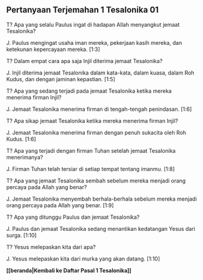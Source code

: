 ﻿## Pertanyaan Terjemahan 1 Tesalonika 01 ##

T? Apa yang selalu Paulus ingat di hadapan Allah menyangkut jemaat Tesalonika?

J. Paulus mengingat usaha iman mereka, pekerjaan kasih mereka, dan ketekunan kepercayaan mereka. [1:3]

T? Dalam empat cara apa saja Injil diterima jemaat Tesalonika?

J. Injil diterima jemaat Tesalonika dalam kata-kata, dalam kuasa, dalam Roh Kudus, dan dengan jaminan kepastian. [1:5]

T? Apa yang sedang terjadi pada jemaat Tesalonika ketika mereka menerima firman Injil?

J. Jemaat Tesalonika menerima firman di tengah-tengah penindasan. [1:6]

T? Apa sikap jemaat Tesalonika ketika mereka menerima firman Injil?

J. Jemaat Tesalonika menerima firman dengan penuh sukacita oleh Roh Kudus. [1:6]

T? Apa yang terjadi dengan firman Tuhan setelah jemaat Tesalonika menerimanya?

J. Firman Tuhan telah tersiar di setiap tempat tentang imanmu. [1:8]

T? Apa yang jemaat Tesalonika sembah sebelum mereka menjadi orang percaya pada Allah yang benar?

J. Jemaat Tesalonika menyembah berhala-berhala sebelum mereka menjadi orang percaya pada Allah yang benar. [1:9]

T? Apa yang ditunggu Paulus dan jemaat Tesalonika?

J. Paulus dan jemaat Tesalonika sedang menantikan kedatangan Yesus dari surga. [1:10]

T? Yesus melepaskan kita dari apa?

J. Yesus melepaskan kita dari murka yang akan datang. [1:10]

__[[beranda|Kembali ke Daftar Pasal 1 Tesalonika]]__

